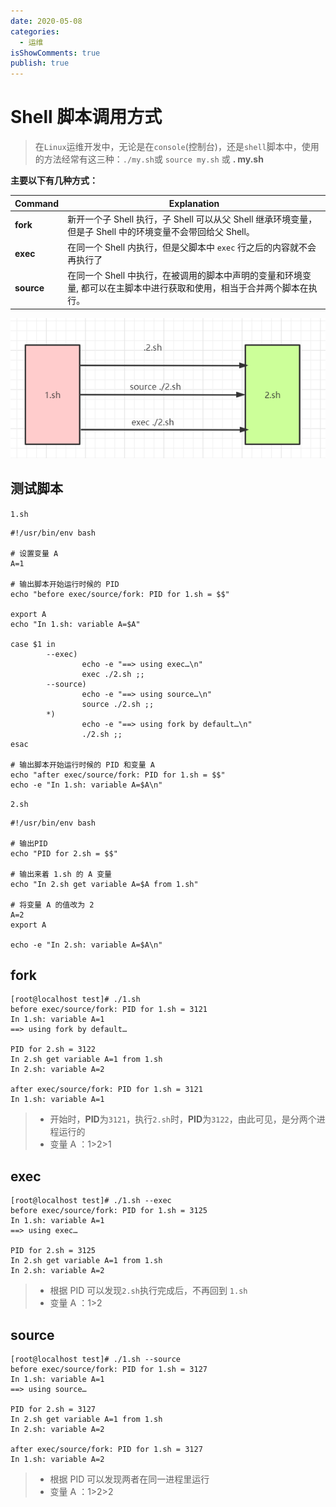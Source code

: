 ```yaml
---
date: 2020-05-08
categories:
  - 运维
isShowComments: true
publish: true
---
```


# Shell 脚本调用方式

> 在`Linux`运维开发中，无论是在`console`(控制台)，还是`shell`脚本中，使用的方法经常有这三种：`./my.sh`或 `source my.sh` 或 **. my.sh**

**主要以下有几种方式：**

| Command    | Explanation                                                                                                             |
| ---------- | ----------------------------------------------------------------------------------------------------------------------- |
| **fork**   | 新开一个子 Shell 执行，子 Shell 可以从父 Shell 继承环境变量，但是子 Shell 中的环境变量不会带回给父 Shell。              |
| **exec**   | 在同一个 Shell 内执行，但是父脚本中 `exec` 行之后的内容就不会再执行了                                                   |
| **source** | 在同一个 Shell 中执行，在被调用的脚本中声明的变量和环境变量, 都可以在主脚本中进行获取和使用，相当于合并两个脚本在执行。 |

![1.shTo2.sh](media/Shell脚本调用方式.assets/1.shTo2.sh.png)

## 测试脚本

`1.sh`

```shell
#!/usr/bin/env bash

# 设置变量 A
A=1

# 输出脚本开始运行时候的 PID
echo "before exec/source/fork: PID for 1.sh = $$"

export A
echo "In 1.sh: variable A=$A"

case $1 in
        --exec)
                echo -e "==> using exec…\n"
                exec ./2.sh ;;
        --source)
                echo -e "==> using source…\n"
                source ./2.sh ;;
        *)
                echo -e "==> using fork by default…\n"
                ./2.sh ;;
esac

# 输出脚本开始运行时候的 PID 和变量 A
echo "after exec/source/fork: PID for 1.sh = $$"
echo -e "In 1.sh: variable A=$A\n"
```

`2.sh`

```shell
#!/usr/bin/env bash

# 输出PID
echo "PID for 2.sh = $$"

# 输出来着 1.sh 的 A 变量
echo "In 2.sh get variable A=$A from 1.sh"

# 将变量 A 的值改为 2
A=2
export A

echo -e "In 2.sh: variable A=$A\n"
```

## fork

```shell
[root@localhost test]# ./1.sh
before exec/source/fork: PID for 1.sh = 3121
In 1.sh: variable A=1
==> using fork by default…

PID for 2.sh = 3122
In 2.sh get variable A=1 from 1.sh
In 2.sh: variable A=2

after exec/source/fork: PID for 1.sh = 3121
In 1.sh: variable A=1
```

> - 开始时，**PID**为`3121`，执行`2.sh`时，**PID**为`3122`，由此可见，是分两个进程运行的
> - 变量 A ：1>2>1

## exec

```shell
[root@localhost test]# ./1.sh --exec
before exec/source/fork: PID for 1.sh = 3125
In 1.sh: variable A=1
==> using exec…

PID for 2.sh = 3125
In 2.sh get variable A=1 from 1.sh
In 2.sh: variable A=2

```

> - 根据 PID 可以发现`2.sh`执行完成后，不再回到 `1.sh`
> - 变量 A ：1>2

## source

```shell
[root@localhost test]# ./1.sh --source
before exec/source/fork: PID for 1.sh = 3127
In 1.sh: variable A=1
==> using source…

PID for 2.sh = 3127
In 2.sh get variable A=1 from 1.sh
In 2.sh: variable A=2

after exec/source/fork: PID for 1.sh = 3127
In 1.sh: variable A=2
```

> - 根据 PID 可以发现两者在同一进程里运行
> - 变量 A ：1>2>2

